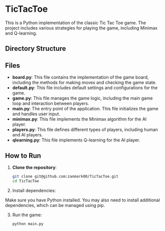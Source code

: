 
# TicTacToe

This is a Python implementation of the classic Tic Tac Toe game. The project includes various strategies for playing the game, including Minimax and Q-learning.

## Directory Structure

## Files

- **board.py**: This file contains the implementation of the game board, including the methods for making moves and checking the game state.
- **default.py**: This file includes default settings and configurations for the game.
- **game.py**: This file manages the game logic, including the main game loop and interaction between players.
- **main.py**: The entry point of the application. This file initializes the game and handles user input.
- **minimax.py**: This file implements the Minimax algorithm for the AI player.
- **players.py**: This file defines different types of players, including human and AI players.
- **qlearning.py**: This file implements Q-learning for the AI player.

## How to Run

1. **Clone the repository**:

   ```bash
   git clone git@github.com:zanmark00/TicTacToe.git
   cd TicTacToe

2. Install dependencies:
   
  Make sure you have Python installed. You may also need to install additional dependencies, which can be managed using pip.

3. Run the game:
   ```bash
   python main.py
